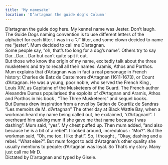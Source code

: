 ```yaml
---
title: 'My namesake'
location: 'D’artagnan the guide dog’s Column'
---
```

D’artagnan the guide dog here.
My kennel name was  Jester. Don’t laugh.  The Guide Dogs naming convention is to use different letters of the alphabet for each litter. I was in a “J” litter, and some clown decided to name me “jester”. 
Mum decided to call me D’artagnan.   
Some people say, “oh, that’s too long for a dog’s name”.   Others try to say Dar…Dar… Dar but can’t quite spit it out.   
But those who     know the origin of my name, excitedly talk about the three musketeers  and try to recall all their names: Aramis, Athos and Porthos.  
Mum explains that d’Artagnan was in fact a real personage in French history: Charles de Batz de Castelmore d’Artagnan (1611-1673), or Count d’Artagnan. 
He was a young, poor  noble, who served the French King     , Louis XIV, as Capitaine of the Musketeers of the Guard. The French author Alexandre Dumas popularised the exploits of d’Artagnan and Aramis, Athos and Porthos in his book , “The Three Musketeers” and sequel books.    
But Dumas drew inspiration from a novel by Gatien de Courtilz  de Sandras “Les memoirs  de M. d’Artagnan”
The other day at Black Wattle Bay, when a workman heard my name being called out, he exclaimed, “d’Artagnan!”.  I overheard him asking mum if she gave me that name because I was dashing”.  Mum said, “yes”.  My chest puffed up.  Then mum added, ”and also because he is a bit of a rebel”.  I looked around, incredulous : “Moi?”.  But the workman said, “Oh, me too. I like that!”.     So, I thought , “Okay, dashing and a rebel. “What else?”. But mum forgot to add d’Artagnan’s other quality she usually mentions to people: d’Artagnan was loyal.
So That’s my story. Many just call me Mr D.   
Dictated by D’artagnan and typed by Gisele.
